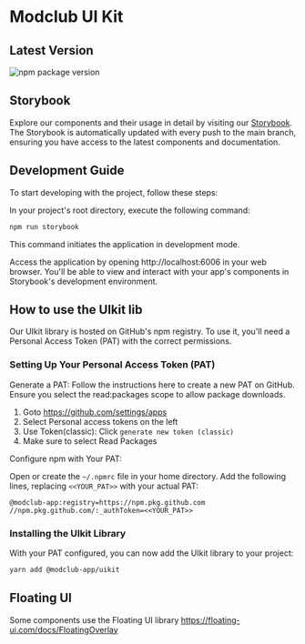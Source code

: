 # Modclub UI Kit
## Latest Version
<!-- VERSION_BADGE_START -->
![npm package version](https://img.shields.io/badge/version-0.3.30-blue)
<!-- VERSION_BADGE_END -->

## Storybook
Explore our components and their usage in detail by visiting our [Storybook](https://modclub-app.github.io/uikit/). The Storybook is automatically updated with every push to the main branch, ensuring you have access to the latest components and documentation.

## Development Guide
To start developing with the project, follow these steps:

In your project's root directory, execute the following command:
```bash
npm run storybook
```
This command initiates the application in development mode.

Access the application by opening http://localhost:6006 in your web browser. You'll be able to view and interact with your app's components in Storybook's development environment.

## How to use the UIkit lib

Our UIkit library is hosted on GitHub's npm registry. To use it, you'll need a Personal Access Token (PAT) with the correct permissions.

### Setting Up Your Personal Access Token (PAT)
Generate a PAT: Follow the instructions here to create a new PAT on GitHub. Ensure you select the read:packages scope to allow package downloads.
1. Goto https://github.com/settings/apps
2. Select Personal access tokens on the left
3. Use Token(classic): Click `generate new token (classic)`
4. Make sure to select Read Packages

Configure npm with Your PAT:

Open or create the `~/.npmrc` file in your home directory.
Add the following lines, replacing `<<YOUR_PAT>>` with your actual PAT:
```
@modclub-app:registry=https://npm.pkg.github.com
//npm.pkg.github.com/:_authToken=<<YOUR_PAT>>
```

### Installing the UIkit Library
With your PAT configured, you can now add the UIkit library to your project:

```sh
yarn add @modclub-app/uikit
```

## Floating UI
Some components use the Floating UI library
https://floating-ui.com/docs/FloatingOverlay
